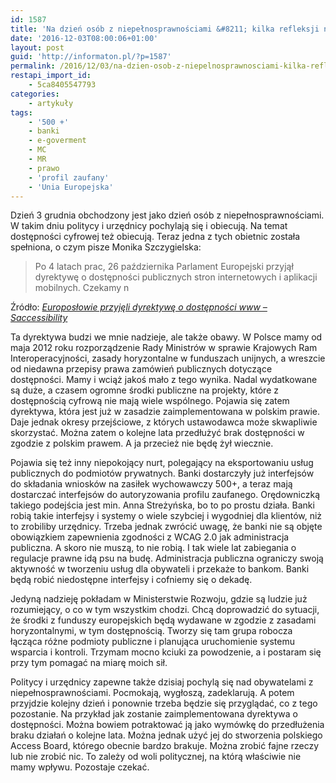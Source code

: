 ```yaml
---
id: 1587
title: 'Na dzień osób z niepełnosprawnościami &#8211; kilka refleksji na temat przepisów o dostępności'
date: '2016-12-03T08:00:06+01:00'
layout: post
guid: 'http://informaton.pl/?p=1587'
permalink: /2016/12/03/na-dzien-osob-z-niepelnosprawnosciami-kilka-refleksji-na-temat-przepisow-o-dostepnosci/
restapi_import_id:
    - 5ca8405547793
categories:
    - artykuły
tags:
    - '500 +'
    - banki
    - e-goverment
    - MC
    - MR
    - prawo
    - 'profil zaufany'
    - 'Unia Europejska'
---
```


Dzień 3 grudnia obchodzony jest jako dzień osób z niepełnosprawnościami. W takim dniu politycy i urzędnicy pochylają się i obiecują. Na temat dostępności cyfrowej też obiecują. Teraz jedna z tych obietnic została spełniona, o czym pisze Monika Szczygielska:

> Po 4 latach prac, 26 października Parlament Europejski przyjął dyrektywę o dostępności publicznych stron internetowych i aplikacji mobilnych. Czekamy n

Źródło: *[Europosłowie przyjęli dyrektywę o dostępności www – Saccessibility](http://saccessibility.pl/europoslowie-przyjeli-dyrektywe-o-dostepnosci-www/)*

Ta dyrektywa budzi we mnie nadzieje, ale także obawy. W Polsce mamy od maja 2012 roku rozporządzenie Rady Ministrów w sprawie Krajowych Ram Interoperacyjności, zasady horyzontalne w funduszach unijnych, a wreszcie od niedawna przepisy prawa zamówień publicznych dotyczące dostępności. Mamy i wciąż jakoś mało z tego wynika. Nadal wydatkowane są duże, a czasem ogromne środki publiczne na projekty, które z dostępnością cyfrową nie mają wiele wspólnego. Pojawia się zatem dyrektywa, która jest już w zasadzie zaimplementowana w polskim prawie. Daje jednak okresy przejściowe, z których ustawodawca może skwapliwie skorzystać. Można zatem o kolejne lata przedłużyć brak dostępności w zgodzie z polskim prawem. A ja przecież nie będę żył wiecznie.

Pojawia się też inny niepokojący nurt, polegający na eksportowaniu usług publicznych do podmiotów prywatnych. Banki dostarczyły już interfejsów do składania wniosków na zasiłek wychowawczy 500+, a teraz mają dostarczać interfejsów do autoryzowania profilu zaufanego. Orędowniczką takiego podejścia jest min. Anna Streżyńska, bo to po prostu działa. Banki robią takie interfejsy i systemy o wiele szybciej i wygodniej dla klientów, niż to zrobiliby urzędnicy. Trzeba jednak zwrócić uwagę, że banki nie są objęte obowiązkiem zapewnienia zgodności z WCAG 2.0 jak administracja publiczna. A skoro nie muszą, to nie robią. I tak wiele lat zabiegania o regulacje prawne idą psu na budę. Administracja publiczna ograniczy swoją aktywność w tworzeniu usług dla obywateli i przekaże to bankom. Banki będą robić niedostępne interfejsy i cofniemy się o dekadę.

Jedyną nadzieję pokładam w Ministerstwie Rozwoju, gdzie są ludzie już rozumiejący, o co w tym wszystkim chodzi. Chcą doprowadzić do sytuacji, że środki z funduszy europejskich będą wydawane w zgodzie z zasadami horyzontalnymi, w tym dostępnością. Tworzy się tam grupa robocza łącząca różne podmioty publiczne i planująca uruchomienie systemu wsparcia i kontroli. Trzymam mocno kciuki za powodzenie, a i postaram się przy tym pomagać na miarę moich sił.

Politycy i urzędnicy zapewne także dzisiaj pochylą się nad obywatelami z niepełnosprawnościami. Pocmokają, wygłoszą, zadeklarują. A potem przyjdzie kolejny dzień i ponownie trzeba będzie się przyglądać, co z tego pozostanie. Na przykład jak zostanie zaimplementowana dyrektywa o dostępności. Można bowiem potraktować ją jako wymówkę do przedłużenia braku działań o kolejne lata. Można jednak użyć jej do stworzenia polskiego <span lang="en">Access Board</span>, którego obecnie bardzo brakuje. Można zrobić fajne rzeczy lub nie zrobić nic. To zależy od woli politycznej, na którą właściwie nie mamy wpływu. Pozostaje czekać.